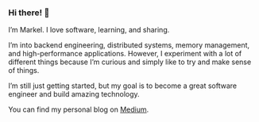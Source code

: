 ### Hi there! 👋

I’m Markel. I love software, learning, and sharing.

I’m into backend engineering, distributed systems, memory management, and high-performance applications. However, I experiment with a lot of different things because I’m curious and simply like to try and make sense of things.

I’m still just getting started, but my goal is to become a great software engineer and build amazing technology.

You can find my personal blog on [Medium](https://medium.com/@markelca). 
